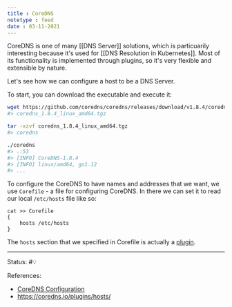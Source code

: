 ```yaml
---
title : CoreDNS
notetype : feed
date : 03-11-2021
---
```


CoreDNS is one of many [[DNS Server]] solutions, which is particuarily interesting because it's used for [[DNS Resolution in Kubernetes]]. Most of its functionality is implemented through plugins, so it's very flexible and extensible by nature.

Let's see how we can configure a host to be a DNS Server.

To start, you can download the executable and execute it:

```bash
wget https://github.com/coredns/coredns/releases/download/v1.8.4/coredns_1.8.4_linux_amd64.tgz 
#> coredns_1.8.4_linux_amd64.tgz 

tar -xzvf coredns_1.8.4_linux_amd64.tgz 
#> coredns 

./coredns 
#> .:53 
#> [INFO] CoreDNS-1.8.4 
#> [INFO] linux/amd64, go1.12 
#> ...
```

To configure the CoreDNS to have names and addresses that we want, we use `Corefile` - a file for configuring CoreDNS. In there we can set it to read our local `/etc/hosts` file like so:

```Corefile
cat >> Corefile 
{ 
	hosts /etc/hosts 
}
```

The `hosts` section that we specified in Corefile is actually a [plugin](https://coredns.io/plugins/hosts/).

-----

Status: #💡 

References:
- [CoreDNS Configuration](https://coredns.io/manual/toc/#configuration)
- https://coredns.io/plugins/hosts/
